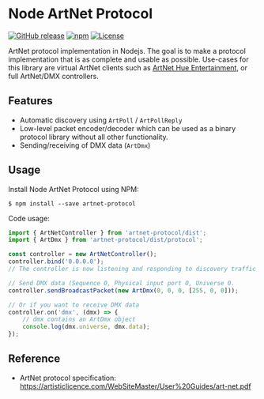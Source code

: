 # Node ArtNet Protocol

[![GitHub release](https://img.shields.io/github/v/release/jeffreykog/node-artnet-protocol)](https://github.com/jeffreykog/node-artnet-protocol/releases)
[![npm](https://img.shields.io/npm/v/artnet-protocol.svg)](https://www.npmjs.com/package/artnet-protocol)
[![License](https://img.shields.io/badge/license-MIT-blue.svg)](LICENSE.txt)

ArtNet protocol implementation in Nodejs. The goal is to make a protocol implementation
that is as complete and usable as possible.
Use-cases for this library are virtual ArtNet clients such as [ArtNet Hue Entertainment](https://github.com/jeffreykog/artnet-hue-entertainment),
or full ArtNet/DMX controllers.

## Features
* Automatic discovery using `ArtPoll` / `ArtPollReply`
* Low-level packet encoder/decoder which can be used as a binary protocol library without all other functionality.
* Sending/receiving of DMX data (`ArtDmx`)

## Usage
Install Node ArtNet Protocol using NPM:
```shell
$ npm install --save artnet-protocol
```

Code usage:
```javascript
import { ArtNetController } from 'artnet-protocol/dist';
import { ArtDmx } from 'artnet-protocol/dist/protocol';

const controller = new ArtNetController();
controller.bind('0.0.0.0');
// The controller is now listening and responding to discovery traffic

// Send DMX data (Sequence 0, Physical input port 0, Universe 0.
controller.sendBroadcastPacket(new ArtDmx(0, 0, 0, [255, 0, 0]));

// Or if you want to receive DMX data
controller.on('dmx', (dmx) => {
    // dmx contains an ArtDmx object
    console.log(dmx.universe, dmx.data);
});
```

## Reference
* ArtNet protocol specification: https://artisticlicence.com/WebSiteMaster/User%20Guides/art-net.pdf
